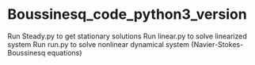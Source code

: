 # Boussinesq_code_python3_version
Run Steady.py to get stationary solutions
Run linear.py to solve linearized system
Run run.py to solve nonlinear dynamical system (Navier-Stokes-Boussinesq equations)
